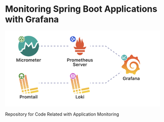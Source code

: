 # Monitoring Spring Boot Applications with Grafana


![alt text](https://github.com/jadsonjs/monitoring/blob/master/imgs/tools.png)

Repository for Code Related with Application Monitoring
